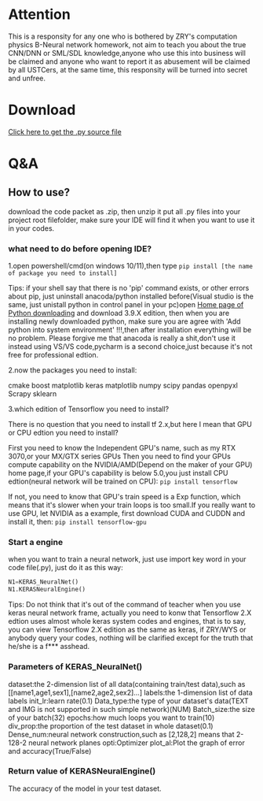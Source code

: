 # Attention
This is a responsity for any one who is bothered by ZRY's computation physics B-Neural network homework, not aim to teach you about the true CNN/DNN or SML/SDL knowledge,anyone who use this into business will be claimed and anyone who want to report it as abusement will be claimed by all USTCers, at the same time, this responsity will be turned into secret and unfree.

# Download
[Click here to get the .py source file](https://github.com/Airscker/Anti-Computation-Physics-B-Artificial-Neural-Network-Project/blob/main/NeuralNetSys.py)

# Q&A

## How to use?

download the code packet as .zip, then unzip it put all .py files into your project root filefolder, make sure your IDE will find it when you want to use it in your codes.

### what need to do before opening IDE?

1.open powershell/cmd(on windows 10/11),then type ```pip install [the name of package you need to install]```

Tips:   if your shell say that there is no 'pip' command exists, or other errors about pip, just uninstall anacoda/python installed before(Visual studio is the same, just unistall python in control panel in your pc)open [Home page of Python downloading](https://www.python.org/downloads/) and download 3.9.X edition, then when you are installing newly downloaded python, make sure you are agree with 'Add python into system environment' !!!,then after installation everything will be no problem. Please forgive me that anacoda is really a shit,don't use it instead using VS/VS code,pycharm is a second choice,just because it's not free for professional edtion.

2.now the packages you need to install:

cmake
boost
matplotlib
keras
matplotlib
numpy
scipy
pandas
openpyxl
Scrapy
sklearn

3.which edition of Tensorflow you need to install?

There is no question that you need to install tf 2.x,but here I mean that GPU or CPU edtion you need to install?

First you need to know the Independent GPU's name, such as my RTX 3070,or your MX/GTX series GPUs
Then you need to find your GPUs compute capability on the NVIDIA/AMD(Depend on the maker of your GPU) home page,if your GPU's capability is below 5.0,you just install CPU edtion(neural network will be trained on CPU):
```pip install tensorflow```

If not, you need to know that GPU's train speed is a Exp function, which means that it's slower when your train loops is too small.If you really want to use GPU, let NVIDIA as a example, first download CUDA and CUDDN and install it, then:
```pip install tensorflow-gpu```

### Start a engine

when you want to train a neural network, just use import key word in your code file(.py), just do it as this way:

```python
N1=KERAS_NeuralNet()
N1.KERASNeuralEngine()
```

Tips:   Do not think that it's out of the command of teacher when you use keras neural network frame, actually you need to konw that Tensorflow 2.X edtion uses almost whole keras system codes and engines, that is to say, you can view Tensorflow 2.X edition as the same as keras, if ZRY/WYS or anybody query your codes, nothing will be clarified except for the truth that he/she is a f*** asshead.

### Parameters of KERAS_NeuralNet()

dataset:the 2-dimension list of all data(containing train/test data),such as [[name1,age1,sex1],[name2,age2,sex2]...]
labels:the 1-dimension list of data labels
init_lr:learn rate(0.1)
Data_type:the type of your dataset's data(TEXT and IMG is not supported in such simple network)(NUM)
Batch_size:the size of your batch(32)
epochs:how much loops you want to train(10)
div_prop:the proportion of the test dataset in whole dataset(0.1)
Dense_num:neural network construction,such as [2,128,2] means that 2-128-2 neural network planes
opti:Optimizer
plot_al:Plot the graph of error and accuracy(True/False)

### Return value of KERASNeuralEngine()

The accuracy of the model in your test dataset.
